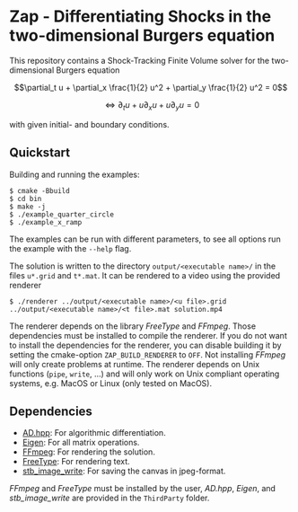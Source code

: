 # Zap - Differentiating Shocks in the two-dimensional Burgers equation

This repository contains a Shock-Tracking Finite Volume solver for the two-dimensional Burgers equation

$$\partial_t u + \partial_x \frac{1}{2} u^2 + \partial_y \frac{1}{2} u^2 = 0$$

$$\Leftrightarrow{} \partial_t u + u \partial_x u + u \partial_y u = 0$$

with given initial- and boundary conditions.

## Quickstart

Building and running the examples:
```console
$ cmake -Bbuild
$ cd bin
$ make -j
$ ./example_quarter_circle
$ ./example_x_ramp
```

The examples can be run with different parameters, to see all options run the example with the `--help` flag.

The solution is written to the directory `output/<executable name>/` in the files `u*.grid` and `t*.mat`.
It can be rendered to a video using the provided renderer
```console
$ ./renderer ../output/<executable name>/<u file>.grid ../output/<executable name>/<t file>.mat solution.mp4
```

The renderer depends on the library _FreeType_ and _FFmpeg_.
Those dependencies must be installed to compile the renderer.
If you do not want to install the dependencies for the renderer, you can disable building it by setting the cmake-option `ZAP_BUILD_RENDERER` to `OFF`.
Not installing _FFmpeg_ will only create problems at runtime.
The renderer depends on Unix functions (`pipe`, `write`, ...) and will only work on Unix compliant operating systems, e.g. MacOS or Linux (only tested on MacOS).

## Dependencies

- [AD.hpp](https://www.stce.rwth-aachen.de/): For algorithmic differentiation.
- [Eigen](https://eigen.tuxfamily.org/): For all matrix operations.
- [FFmpeg](https://ffmpeg.org/): For rendering the solution.
- [FreeType](https://freetype.org/): For rendering text.
- [stb_image_write](https://github.com/nothings/stb/): For saving the canvas in jpeg-format.

_FFmpeg_ and _FreeType_ must be installed by the user, _AD.hpp_, _Eigen_, and _stb\_image\_write_ are provided in the `ThirdParty` folder.

